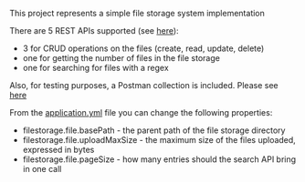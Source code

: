 This project represents a simple file storage system implementation

There are 5 REST APIs supported (see [here][files.yaml]):
- 3 for CRUD operations on the files (create, read, update, delete)
- one for getting the number of files in the file storage
- one for searching for files with a regex

Also, for testing purposes, a Postman collection is included. Please see [here][postman]

From the [application.yml][application.yml] file you can change the following properties:
- filestorage.file.basePath - the parent path of the file storage directory
- filestorage.file.uploadMaxSize - the maximum size of the files uploaded, expressed in bytes
- filestorage.file.pageSize - how many entries should the search API bring in one call

[files.yaml]: src/main/resources/apispecs/files.yaml
[postman]: src/main/resources/test/File%20Operations.postman_collection.json
[application.yml]: src/main/resources/application.yml